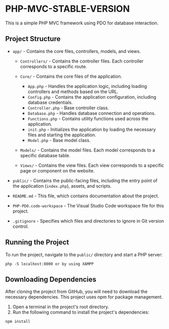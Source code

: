 # PHP-MVC-STABLE-VERSION

This is a simple PHP MVC framework using PDO for database interaction.

## Project Structure

- `app/` - Contains the core files, controllers, models, and views.

    - `Controllers/` - Contains the controller files. Each controller corresponds to a specific route.

    - `Core/` - Contains the core files of the application.

        - `App.php` - Handles the application logic, including loading controllers and methods based on the URL.
        - `Config.php` - Contains the application configuration, including database credentials.
        - `Controller.php` - Base controller class.
        - `Database.php` - Handles database connection and operations.
        - `Functions.php` - Contains utility functions used across the application.
        - `init.php` - Initializes the application by loading the necessary files and starting the application.
        - `Model.php` - Base model class.

    - `Models/` - Contains the model files. Each model corresponds to a specific database table.

    - `Views/` - Contains the view files. Each view corresponds to a specific page or component on the website.

- `public/` - Contains the public-facing files, including the entry point of the application (`index.php`), assets, and scripts.

- `README.md` - This file, which contains documentation about the project.

- `PHP-PDO.code-workspace` - The Visual Studio Code workspace file for this project.

- `.gitignore` - Specifies which files and directories to ignore in Git version control.

## Running the Project

To run the project, navigate to the `public/` directory and start a PHP server:


`php -S localhost:8000 or by using XAMPP`

## Downloading Dependencies

After cloning the project from GitHub, you will need to download the necessary dependencies. This project uses npm for package management.

1. Open a terminal in the project's root directory.
2. Run the following command to install the project's dependencies:

`npm install`
